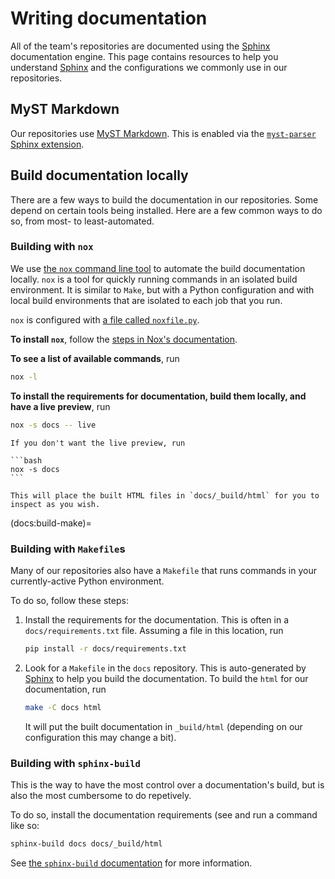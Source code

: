 # Writing documentation

All of the team's repositories are documented using the [Sphinx] documentation engine.
This page contains resources to help you understand [Sphinx] and the configurations we commonly use in our repositories.

[Sphinx]: https://sphinx-doc.org

## MyST Markdown

Our repositories use [MyST Markdown](https://myst-parser.readthedocs.io).
This is enabled via the [`myst-parser` Sphinx extension](https://myst-parser.readthedocs.io).

## Build documentation locally

There are a few ways to build the documentation in our repositories.
Some depend on certain tools being installed.
Here are a few common ways to do so, from most- to least-automated.

### Building with `nox`

We use [the `nox` command line tool](https://nox.thea.codes/en/stable/) to automate the build documentation locally.
`nox` is a tool for quickly running commands in an isolated build environment.
It is similar to `Make`, but with a Python configuration and with local build environments that are isolated to each job that you run.

`nox` is configured with [a file called `noxfile.py`](https://nox.thea.codes/en/stable/config.html).

**To install `nox`**, follow the [steps in Nox's documentation](https://nox.thea.codes/en/stable/tutorial.html#installation).

**To see a list of available commands**, run

```bash
nox -l
```

**To install the requirements for documentation, build them locally, and have a live preview**, run

```bash
nox -s docs -- live
```

``````{note}
If you don't want the live preview, run

```bash
nox -s docs
```

This will place the built HTML files in `docs/_build/html` for you to inspect as you wish.
``````

(docs:build-make)=
### Building with `Makefile`s

Many of our repositories also have a `Makefile` that runs commands in your currently-active Python environment.

To do so, follow these steps:

1. Install the requirements for the documentation. This is often in a `docs/requirements.txt` file.
   Assuming a file in this location, run

   ```bash
   pip install -r docs/requirements.txt
   ```
2. Look for a `Makefile` in the `docs` repository.
   This is auto-generated by [Sphinx] to help you build the documentation.
   To build the `html` for our documentation, run

   ```bash
   make -C docs html
   ```

   It will put the built documentation in `_build/html` (depending on our configuration this may change a bit).

### Building with `sphinx-build`

This is the way to have the most control over a documentation's build, but is also the most cumbersome to do repetively.

To do so, install the documentation requirements (see [](docs:build-make) and run a command like so:

```bash
sphinx-build docs docs/_build/html
```

See [the `sphinx-build` documentation](https://www.sphinx-doc.org/en/master/man/sphinx-build.html) for more information.
